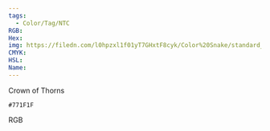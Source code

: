 ```yaml
---
tags:
  - Color/Tag/NTC
RGB:
Hex:
img: https://filedn.com/l0hpzxl1f01yT7GHxtF8cyk/Color%20Snake/standard_csv_to_svg/%23/771F1F.svg
CMYK:
HSL:
Name:
---
```

Crown of Thorns
```palette
#771F1F
```
RGB
